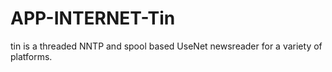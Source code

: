 APP-INTERNET-Tin
================

tin is a threaded NNTP and spool based UseNet newsreader for a variety of platforms. 
